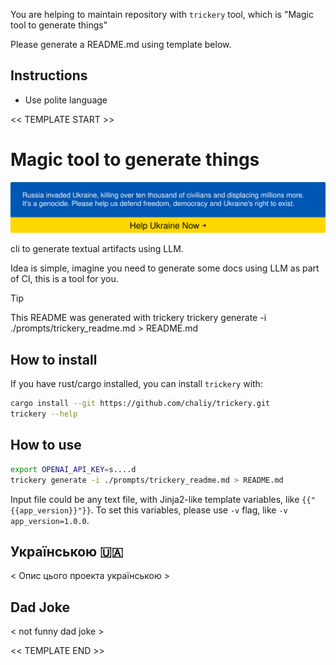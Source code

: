 You are helping to maintain repository with `trickery` tool, which is "Magic tool to generate things"

Please generate a README.md using template below.

## Instructions

- Use polite language

<< TEMPLATE START >>

# Magic tool to generate things

[![Stand With Ukraine](https://raw.githubusercontent.com/vshymanskyy/StandWithUkraine/main/banner2-direct.svg)](https://vshymanskyy.github.io/StandWithUkraine/)


cli to generate textual artifacts using LLM.

Idea is simple, imagine you need to generate some docs using LLM as part of CI, this is a tool for you.

> [!TIP]
> This README was generated with trickery
> trickery generate -i ./prompts/trickery_readme.md > README.md

## How to install

If you have rust/cargo installed, you can install `trickery` with:

```sh
cargo install --git https://github.com/chaliy/trickery.git
trickery --help
```

## How to use

```sh
export OPENAI_API_KEY=s....d
trickery generate -i ./prompts/trickery_readme.md > README.md
```

Input file could be any text file, with Jinja2-like template variables, like `{{"{{app_version}}"}}`. To set this variables, please use `-v` flag, like `-v app_version=1.0.0`.

## Українською 🇺🇦

< Опис цього проекта українською >

## Dad Joke

< not funny dad joke >


<< TEMPLATE END >>